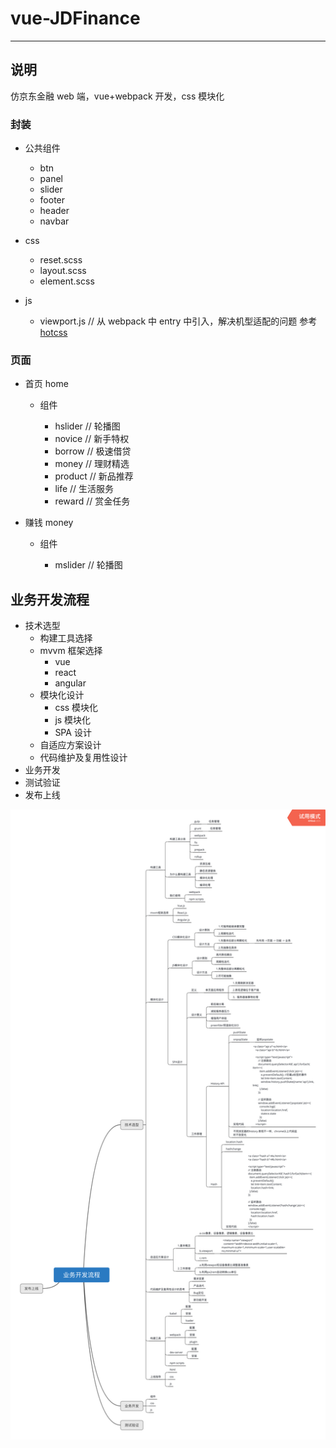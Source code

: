 # vue-JDFinance

---

## 说明

仿京东金融 web 端，vue+webpack 开发，css 模块化

### 封装

- 公共组件

  - btn
  - panel
  - slider
  - footer
  - header
  - navbar

- css

  - reset.scss
  - layout.scss
  - element.scss

- js

  - viewport.js // 从 webpack 中 entry 中引入，解决机型适配的问题 参考[hotcss](https://github.com/xueyan1/hotcss)

### 页面

- 首页 home

  - 组件

    - hslider // 轮播图
    - novice // 新手特权
    - borrow // 极速借贷
    - money // 理财精选
    - product // 新品推荐
    - life // 生活服务
    - reward // 赏金任务

- 赚钱 money

  - 组件

    - mslider // 轮播图

## 业务开发流程

- 技术选型
  - 构建工具选择
  - mvvm 框架选择
    - vue
    - react
    - angular
  - 模块化设计
    - css 模块化
    - js 模块化
    - SPA 设计
  - 自适应方案设计
  - 代码维护及复用性设计
- 业务开发
- 测试验证
- 发布上线

![详细图](/img/业务开发流程.png)
